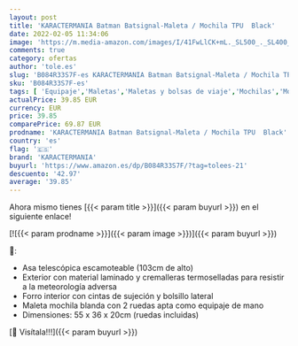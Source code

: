 ```yaml
---
layout: post
title: 'KARACTERMANIA Batman Batsignal-Maleta / Mochila TPU  Black'
date: 2022-02-05 11:34:06
image: 'https://m.media-amazon.com/images/I/41FwLlCK+mL._SL500_._SL400_.jpg'
comments: true
category: ofertas
author: 'tole.es'
slug: 'B084R33S7F-es KARACTERMANIA Batman Batsignal-Maleta / Mochila TPU Black'
sku: 'B084R33S7F-es'
tags: [ 'Equipaje','Maletas','Maletas y bolsas de viaje','Mochilas','Mochilas tipo casual','karactermania','mochila', ]
actualPrice: 39.85 EUR
currency: EUR
price: 39.85
comparePrice: 69.87 EUR
prodname: 'KARACTERMANIA Batman Batsignal-Maleta / Mochila TPU  Black'
country: 'es'
flag: '🇪🇸'
brand: 'KARACTERMANIA'
buyurl: 'https://www.amazon.es/dp/B084R33S7F/?tag=tolees-21'
descuento: '42.97'
average: '39.85'
---
```


Ahora mismo tienes [{{< param title >}}]({{< param buyurl >}}) en el siguiente enlace!

[![{{< param prodname >}}]({{< param image >}})]({{< param buyurl >}})

🔎:

- Asa telescópica escamoteable (103cm de alto)
- Exterior con material laminado y cremalleras termoselladas para resistir a la meteorología adversa
- Forro interior con cintas de sujeción y bolsillo lateral
- Maleta mochila blanda con 2 ruedas apta como equipaje de mano
- Dimensiones: 55 x 36 x 20cm (ruedas incluidas)

[🛒 Visítala!!!]({{< param buyurl >}})
